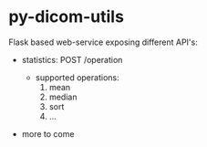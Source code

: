 # py-dicom-utils

Flask based web-service exposing different API's:

 - statistics: POST /operation
    - supported operations:
      1. mean
      2. median
      3. sort
      4. ...
      
 - more to come
